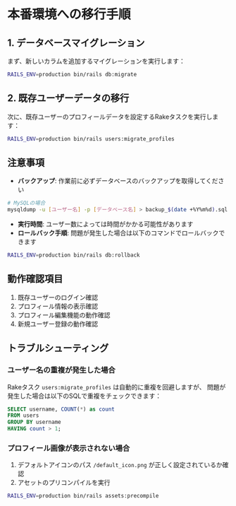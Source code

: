 # 本番環境への移行手順

## 1. データベースマイグレーション

まず、新しいカラムを追加するマイグレーションを実行します：

```bash
RAILS_ENV=production bin/rails db:migrate
```

## 2. 既存ユーザーデータの移行

次に、既存ユーザーのプロフィールデータを設定するRakeタスクを実行します：

```bash
RAILS_ENV=production bin/rails users:migrate_profiles
```

## 注意事項

- **バックアップ**: 作業前に必ずデータベースのバックアップを取得してください
```bash
# MySQLの場合
mysqldump -u [ユーザー名] -p [データベース名] > backup_$(date +%Y%m%d).sql
```

- **実行時間**: ユーザー数によっては時間がかかる可能性があります
- **ロールバック手順**: 問題が発生した場合は以下のコマンドでロールバックできます
```bash
RAILS_ENV=production bin/rails db:rollback
```

## 動作確認項目

1. 既存ユーザーのログイン確認
2. プロフィール情報の表示確認
3. プロフィール編集機能の動作確認
4. 新規ユーザー登録の動作確認

## トラブルシューティング

### ユーザー名の重複が発生した場合
Rakeタスク `users:migrate_profiles` は自動的に重複を回避しますが、
問題が発生した場合は以下のSQLで重複をチェックできます：

```sql
SELECT username, COUNT(*) as count 
FROM users 
GROUP BY username 
HAVING count > 1;
```

### プロフィール画像が表示されない場合
1. デフォルトアイコンのパス `/default_icon.png` が正しく設定されているか確認
2. アセットのプリコンパイルを実行
```bash
RAILS_ENV=production bin/rails assets:precompile